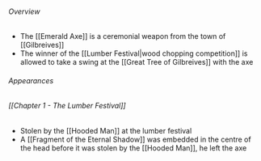 ###### Overview
- The [[Emerald Axe]] is a ceremonial weapon from the town of [[Gilbreives]]
- The winner of the [[Lumber Festival|wood chopping competition]] is allowed to take a swing at the [[Great Tree of Gilbreives]] with the axe
###### Appearances
###### [[Chapter 1 - The Lumber Festival]]
- Stolen by the [[Hooded Man]] at the lumber festival
- A [[Fragment of the Eternal Shadow]] was embedded in the centre of the head before it was stolen by the [[Hooded Man]], he left the axe